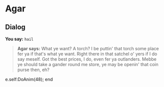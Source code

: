 # Agar


## Dialog

**You say:** `hail`



>**Agar says:** What ye want? A torch? I be puttin' that torch some place fer ya if that's what ye want. Right there in that satchel o' yers if I do say meself. Got the best prices, I do, even fer ya outlanders. Mebbe ye should take a gander round me store, ye may be openin' that coin purse then, eh?


e.self:DoAnim(48);
end
